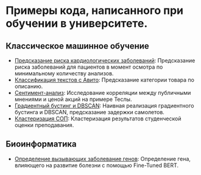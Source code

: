 # Примеры кода, написанного при обучении в университете.

## Классическое машинное обучение
* [Предсказание риска кардиологических заболеваний](https://github.com/SashaHub/uni-code/blob/main/cardio_events.ipynb): Предсказание риска заболеваний для пациентов в момент осмотра по минимальному количеству анализов.
* [Классификация текстов с Авито](https://github.com/SashaHub/uni-code/blob/main/avito_text_classification.ipynb): Предсказание категории товара по описанию.
* [Сентимент-анализ](https://github.com/SashaHub/uni-code/blob/main/sentiment_analysis.ipynb): Исследование корреляции между публичными мнениями и ценой акций на примере Теслы.
* [Градиентный бустинг и DBSCAN](https://github.com/SashaHub/uni-code/blob/main/boosting_and_dbscan.ipynb): Наивная реализация градиентного бустинга и DBSCAN, предсказание задержки самолетов.
* [Кластеризация СОП](https://github.com/SashaHub/uni-code/blob/main/sentiment_analysis.ipynb): Кластеризация результатов студенческой оценки преподавания.

## Биоинформатика
* [Определение вызывающих заболевание генов](https://github.com/SashaHub/uni-code/blob/main/SpliceAI.ipynb): Определение гена, влияющего на развитие болезни с помощью Fine-Tuned BERT.
